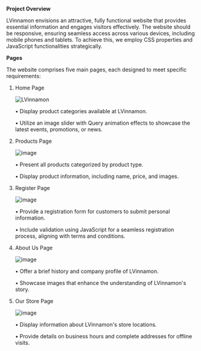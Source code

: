**Project Overview**

LVinnamon envisions an attractive, fully functional website that provides essential information and engages visitors effectively. The website should be responsive, ensuring seamless access across various devices, including mobile phones and tablets. To achieve this, we employ CSS properties and JavaScript functionalities strategically. 

**Pages**

The website comprises five main pages, each designed to meet specific requirements:

1. Home Page

    ![LVinnamon](https://github.com/rad013/web-project-1/assets/115696959/427dc0e2-ef9e-4eb5-879c-80a18af66291)

    • Display product categories available at LVinnamon.

    • Utilize an image slider with Query animation effects to showcase the latest events,
promotions, or news.

2. Products Page

    ![image](https://github.com/rad013/web-project-1/assets/115696959/8b94eac5-b832-4c47-a19d-1ea53184629f)

    • Present all products categorized by product type.

    • Display product information, including name, price, and images.

3. Register Page

    ![image](https://github.com/rad013/web-project-1/assets/115696959/d777b900-41bd-4efe-90a7-1f2a9f295690)

    • Provide a registration form for customers to submit personal information.

    • Include validation using JavaScript for a seamless registration process, aligning with
terms and conditions.

4. About Us Page

    ![image](https://github.com/rad013/web-project-1/assets/115696959/11f156f2-dfc4-4608-b90f-fa19a6ef63e3)

    • Offer a brief history and company profile of LVinnamon.

    • Showcase images that enhance the understanding of LVinnamon's story.

5. Our Store Page

    ![image](https://github.com/rad013/web-project-1/assets/115696959/8d9334ef-ef3c-4bd5-b82e-d6a809876ac9)

    • Display information about LVinnamon's store locations.

    • Provide details on business hours and complete addresses for offline visits.
